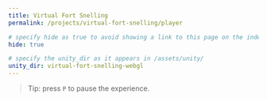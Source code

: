 ```yaml
---
title: Virtual Fort Snelling
permalink: /projects/virtual-fort-snelling/player

# specify hide as true to avoid showing a link to this page on the index page.
hide: true

# specify the unity_dir as it appears in /assets/unity/
unity_dir: virtual-fort-snelling-webgl
---
```


> Tip: press `P` to pause the experience.

<br/>
